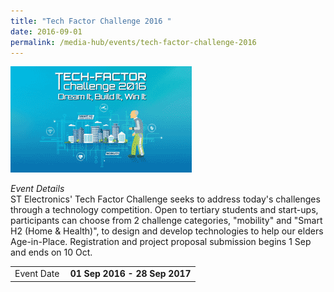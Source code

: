 ```yaml
---
title: "Tech Factor Challenge 2016 "
date: 2016-09-01
permalink: /media-hub/events/tech-factor-challenge-2016
---
```

![Tech Factor Challenge 2016](/images/media-hub/events/till-2020/tech-factor-challenge-2016.png)

<table style="width:100%">
  <tr>
    <td style="width:30%">
     Event Date
    </td>	
    <td style="width:70%">
			<b>01 Sep 2016 - 28 Sep 2017</b>
		</td>
	</tr>

*Event Details*<br>
ST Electronics' Tech Factor Challenge seeks to address today's challenges through a technology competition. Open to tertiary students and start-ups, participants can choose from 2 challenge categories, "mobility" and "Smart H2 (Home & Health)", to design and develop technologies to help our elders Age-in-Place. Registration and project proposal submission begins 1 Sep and ends on 10 Oct.